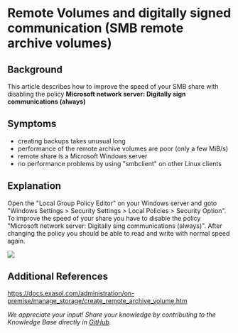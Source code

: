 # Remote Volumes and digitally signed communication (SMB remote archive volumes) 
## Background

This article describes how to improve the speed of your SMB share with disabling the policy **Microsoft network server: Digitally sign communications (always)**

## Symptoms

* creating backups takes unusual long
* performance of the remote archive volumes are poor (only a few MiB/s)
* remote share is a Microsoft Windows server
* no performance problems by using "smbclient" on other Linux clients

## Explanation

Open the "Local Group Policy Editor" on your Windows server and goto "Windows Settings > Security Settings > Local Policies > Security Option". To improve the speed of your share you have to disable the policy "Microsoft network server: Digitally sing communications (always)". After changing the policy you should be able to read and write with normal speed again.

![](images/snap27_1.png)

## Additional References

<https://docs.exasol.com/administration/on-premise/manage_storage/create_remote_archive_volume.htm>

*We appreciate your input! Share your knowledge by contributing to the Knowledge Base directly in [GitHub](https://github.com/exasol/public-knowledgebase).* 